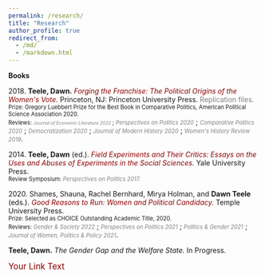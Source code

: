 ```yaml
---
permalink: /research/
title: "Research"
author_profile: true
redirect_from: 
  - /md/
  - /markdown.html
---
```



**Books**

2018\. **Teele, Dawn.** *<a href="https://press.princeton.edu/books/hardcover/9780691180267/forging-the-franchise" style="color: darkred; text-decoration: none;">Forging the Franchise: The Political Origins of the Women's Vote.</a>* Princeton, NJ: Princeton University Press. <a href="https://dataverse.harvard.edu/dataset.xhtml?persistentId=doi:10.7910/DVN/JZYGRB" style="color: gray; text-decoration: none;">Replication files.</a><br>
<span style="font-size: 0.8em;">Prize: Gregory Luebbert Prize for the Best Book in Comparative Politics, American Political Science Association 2020.</span><br>
<span style="font-size: 0.8em;">Reviews: *<a href="https://www.aeaweb.org/articles?id=10.1257/jel.20201567" style="color: gray; font-size: 0.8em; text-decoration: none;">Journal of Economic Literature 2022</a>* ; </span>*<a href="https://www.cambridge.org/core/journals/perspectives-on-politics/article/abs/forging-the-franchise-the-political-origins-of-the-womens-vote-by-dawn-langan-teele-princeton-princeton-university-press-2018-240p-2995-cloth/52B49413677EF99E9351B11D393E64CF" style="color: gray; font-size: 0.8em; text-decoration: none;">Perspectives on Politics 2020</a>* ; *<a href="https://www.jstor.org/stable/26907867" style="color: gray; font-size: 0.8em; text-decoration: none;">Comparative Politics 2020</a>* ; *<a href="https://www.tandfonline.com/doi/full/10.1080/13510347.2019.1625890" style="color: gray; font-size: 0.8em; text-decoration: none;">Democratization 2020</a>* ; *<a href="https://www.journals.uchicago.edu/doi/10.1086/709924" style="color: gray; font-size: 0.8em; text-decoration: none;">Journal of Modern History 2020</a>* ; *<a href="https://www.tandfonline.com/doi/abs/10.1080/09612025.2019.1576290" style="color: gray; font-size: 0.8em; text-decoration: none;">Women's History Review 2019</a>*.

2014\. **Teele, Dawn** (ed.). *<a href="https://www.amazon.com/Field-Experiments-Their-Critics-Experimentation/dp/030016940X" style="color: darkred; text-decoration: none;">Field Experiments and Their Critics: Essays on the Uses and Abuses of Experiments in the Social Sciences.</a>* Yale University Press.<br>
<span style="font-size: 0.8em;">Review Symposium: </span>*<a href="../files/perspectives_symposium.pdf" style="color: gray; font-size: 0.8em; text-decoration: none;">Perspectives on Politics 2017.</a>*

2020\. Shames, Shauna, Rachel Bernhard, Mirya Holman, and **Dawn Teele** (eds.). *<a href="https://tupress.temple.edu/books/good-reasons-to-run" style="color: darkred; text-decoration: none;">Good Reasons to Run: Women and Political Candidacy.</a>* Temple University Press.<br>
<span style="font-size: 0.8em;">Prize: Selected as CHOICE Outstanding Academic Title, 2020.</span><br>
<span style="font-size: 0.8em;">Reviews: </span>*<a href="https://journals.sagepub.com/doi/abs/10.1177/08912432211061350?journalCode=gasa" style="color: gray; font-size: 0.8em; text-decoration: none;">Gender & Society 2022</a>* ; </span>*<a href="https://www.cambridge.org/core/journals/perspectives-on-politics/article/abs/good-reasons-to-run-women-and-political-candidacy-edited-by-shauna-l-shames-rachel-i-bernhard-mirya-r-holman-and-dawn-langan-teele-philadelphia-temple-university-press-2020-324p-10950-cloth-3795-paper/8A9ACCD5E2F1DD6270B1D362FC3D1AF0" style="color: gray; font-size: 0.8em; text-decoration: none;">Perspectives on Politics 2021</a>* ; </span>*<a href="https://www.cambridge.org/core/journals/politics-and-gender/article/abs/good-reasons-to-run-women-and-political-candidacy-edited-by-shauna-l-shames-rachel-i-bernhard-mirya-r-holman-and-dawn-langan-teele-philadelphia-temple-university-press-2020-334-pp-3795-paper/541659BE051882CF83B7B386132A71EA" style="color: gray; font-size: 0.8em; text-decoration: none;">Politics & Gender 2021</a>* ; </span>*<a href="https://www.tandfonline.com/doi/full/10.1080/1554477X.2021.1946317" style="color: gray; font-size: 0.8em; text-decoration: none;">Journal of Women, Politics & Policy 2021</a>*.

**Teele, Dawn.** *The Gender Gap and the Welfare State.* In Progress.










<a href="your-link-here" style="color: darkred; font-size: 1.2em; text-decoration: none;">Your Link Text</a>
